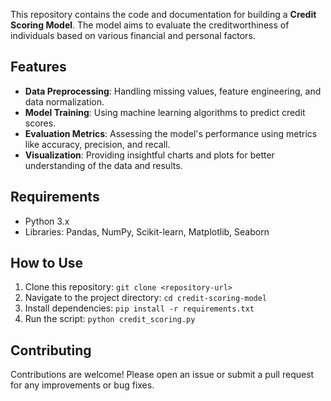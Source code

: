 This repository contains the code and documentation for building a **Credit Scoring Model**. The model aims to evaluate the creditworthiness of individuals based on various financial and personal factors.

## Features
- **Data Preprocessing**: Handling missing values, feature engineering, and data normalization.
- **Model Training**: Using machine learning algorithms to predict credit scores.
- **Evaluation Metrics**: Assessing the model's performance using metrics like accuracy, precision, and recall.
- **Visualization**: Providing insightful charts and plots for better understanding of the data and results.

## Requirements
- Python 3.x
- Libraries: Pandas, NumPy, Scikit-learn, Matplotlib, Seaborn

## How to Use
1. Clone this repository: `git clone <repository-url>`
2. Navigate to the project directory: `cd credit-scoring-model`
3. Install dependencies: `pip install -r requirements.txt`
4. Run the script: `python credit_scoring.py`

## Contributing
Contributions are welcome! Please open an issue or submit a pull request for any improvements or bug fixes.
